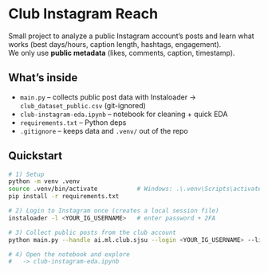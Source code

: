 # Club Instagram Reach

Small project to analyze a public Instagram account’s posts and learn what works
(best days/hours, caption length, hashtags, engagement).  
We only use **public metadata** (likes, comments, caption, timestamp).

## What’s inside
- `main.py` – collects public post data with Instaloader → `club_dataset_public.csv` (git-ignored)
- `club-instagram-eda.ipynb` – notebook for cleaning + quick EDA
- `requirements.txt` – Python deps
- `.gitignore` – keeps data and `.venv/` out of the repo

## Quickstart
```bash
# 1) Setup
python -m venv .venv
source .venv/bin/activate           # Windows: .\.venv\Scripts\activate
pip install -r requirements.txt

# 2) Login to Instagram once (creates a local session file)
instaloader -l <YOUR_IG_USERNAME>   # enter password + 2FA

# 3) Collect public posts from the club account
python main.py --handle ai.ml.club.sjsu --login <YOUR_IG_USERNAME> --limit 40 --delay 4.0

# 4) Open the notebook and explore
#   -> club-instagram-eda.ipynb
